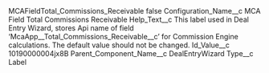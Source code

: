 <?xml version="1.0" encoding="UTF-8"?>
<CustomMetadata xmlns="http://soap.sforce.com/2006/04/metadata" xmlns:xsi="http://www.w3.org/2001/XMLSchema-instance" xmlns:xsd="http://www.w3.org/2001/XMLSchema">
    <label>MCAFieldTotal_Commissions_Receivable</label>
    <protected>false</protected>
    <values>
        <field>Configuration_Name__c</field>
        <value xsi:type="xsd:string">MCA Field Total Commissions Receivable</value>
    </values>
    <values>
        <field>Help_Text__c</field>
        <value xsi:type="xsd:string">This label used in Deal Entry Wizard, stores Api name of field ‘McaApp__Total_Commissions_Receivable__c’ for Commission Engine calculations. The default value should not be changed.</value>
    </values>
    <values>
        <field>Id_Value__c</field>
        <value xsi:type="xsd:string">10190000004jx8B</value>
    </values>
    <values>
        <field>Parent_Component_Name__c</field>
        <value xsi:type="xsd:string">DealEntryWizard</value>
    </values>
    <values>
        <field>Type__c</field>
        <value xsi:type="xsd:string">Label</value>
    </values>
</CustomMetadata>
